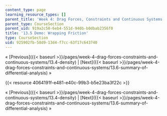 ```yaml
---
content_type: page
learning_resource_types: []
parent_title: 'Week 4: Drag Forces, Constraints and Continuous Systems'
parent_type: CourseSection
parent_uid: 919a2c50-6eb4-551d-940b-b0dbab2356f0
title: '13.5 Demo: Wrapping Friction'
type: CourseSection
uid: 925902fb-58d9-13d4-f7cc-63f17c643740
---
```


« [Previous]({{< baseurl >}}/pages/week-4-drag-forces-constraints-and-continuous-systems/13.4-density) | [Next]({{< baseurl >}}/pages/week-4-drag-forces-constraints-and-continuous-systems/13.6-summary-of-differential-analysis) »

{{< resource 4064191f-e481-e40c-99b3-b5e23ba3f22c >}}

« [Previous]({{< baseurl >}}/pages/week-4-drag-forces-constraints-and-continuous-systems/13.4-density) | [Next]({{< baseurl >}}/pages/week-4-drag-forces-constraints-and-continuous-systems/13.6-summary-of-differential-analysis) »